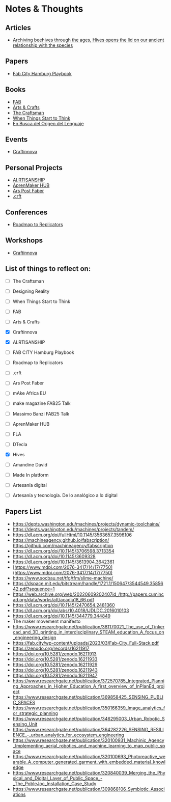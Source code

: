 # Notes & Thoughts


## Articles

- [Archiving beehives through the ages, Hives opens the lid on our ancient relationship with the species](./Articles/Hives.md)

## Papers

- [Fab City Hamburg Playbook](./Papers/Fab_City_Hamburg_Playbook.md)

## Books

- [FAB](./Books/FAB.md)
- [Arts & Crafts](./Books/Arts&Crafts.md)
- [The Craftsman](./Books/The_Craftsman.md)
- [When Things Start to Think](./Books/When_Things_Start_to_Think.md)
- [En Busca del Origen del Lenguaje](./Books/En_Busca_del_Origen_del_Lenguaje.md)

## Events

- [Craftinnova](./Workshops/Craftinnova.md)

## Personal Projects

- [AI.RTISANSHIP](./Personal_Projects/AI.RTISANSHIP.md)
- [AprenMaker HUB](./Personal_Projects/AprenMaker-HUB.md)
- [Ars Post Faber](./Personal_Projects/ArsPostFaber.md)
- [.crft](./Personal_Projects/crft.md)

## Conferences

- [Roadmap to Replicators](./Conferences/Roadmap_to_Replicators.md)

## Workshops

- [Craftinnova](./Workshops/Craftinnova.md)
## List of things to reflect on:
- [ ] The Craftsman
- [ ] Designing Reality
- [ ] When Things Start to Think
- [ ] FAB
- [ ] Arts & Crafts
- [x] Craftinnova
- [x] AI.RTISANSHIP
- [ ] FAB CITY Hamburg Playbook
- [ ] Roadmap to Replicators
- [ ] .crft
- [ ] Ars Post Faber
- [ ] mAke Africa EU
- [ ] make magazine FAB25 Talk
- [ ] Massimo Banzi FAB25 Talk
- [ ] AprenMaker HUB
- [ ] FLA
- [ ] DTecla
- [x] Hives 
- [ ] Amandine David
- [ ] Made In platform
- [ ] Artesanía digital
- [ ] Artesanía y tecnología. De lo analógico a lo digital



## Papers List
- https://depts.washington.edu/machines/projects/dynamic-toolchains/
- https://depts.washington.edu/machines/projects/tandem/
- https://dl.acm.org/doi/fullHtml/10.1145/3563657.3596106
- https://machineagency.github.io/fabscription/   https://github.com/machineagency/fabscription
- https://dl.acm.org/doi/10.1145/3706598.3713354
- https://dl.acm.org/doi/10.1145/3609328
- https://dl.acm.org/doi/10.1145/3613904.3642361
- [https://www.mdpi.com/2076-3417/14/17/7750](https://www.mdpi.com/2076-3417/14/17/7750)
- https://www.socbau.net/tfg/tfm/slime-machine/
- https://dspace.mit.edu/bitstream/handle/1721.1/150647/3544549.3585642.pdf?sequence=1
- https://web.archive.org/web/20220609202407id_/http://papers.cumincad.org/data/works/att/acadia18_66.pdf
- https://dl.acm.org/doi/10.1145/2470654.2481360
- https://dl.acm.org/doi/abs/10.4018/IJDLDC.2016010103
- https://dl.acm.org/doi/10.1145/344779.344849
- The maker movement manifesto
- https://www.researchgate.net/publication/381170021_The_use_of_Tinkercad_and_3D_printing_in_interdisciplinary_STEAM_education_A_focus_on_engineering_design
- https://fab.city/wp-content/uploads/2023/03/Fab-City_Full-Stack.pdf
- https://zenodo.org/records/16211917
- https://doi.org/10.5281/zenodo.16211913
- https://doi.org/10.5281/zenodo.16211933
- https://doi.org/10.5281/zenodo.16211929
- https://doi.org/10.5281/zenodo.16211943
- https://doi.org/10.5281/zenodo.16211947
- https://www.researchgate.net/publication/372570785_Integrated_Planning_Approaches_in_Higher_Education_A_first_overview_of_InPlanEd_project
- https://www.researchgate.net/publication/369858425_SENSING_PUBLIC_SPACES
- https://www.researchgate.net/publication/350166359_Image_analytics_for_strategic_planning
- https://www.researchgate.net/publication/346295003_Urban_Robotic_Sensing_Unit
- https://www.researchgate.net/publication/364282226_SENSING_RESILIENCE_-_urban_analytics_for_ecosystem_engineering
- https://www.researchgate.net/publication/320100931_Machinic_Agency_Implementing_aerial_robotics_and_machine_learning_to_map_public_space
- https://www.researchgate.net/publication/320100693_Photoreactive_wearable_A_computer_generated_garment_with_embedded_material_knowledge
- https://www.researchgate.net/publication/320840039_Merging_the_Physical_and_Digital_Layer_of_Public_Space_-_The_PobleJoc_Installation_Case_Study
- https://www.researchgate.net/publication/309868106_Symbiotic_Associations